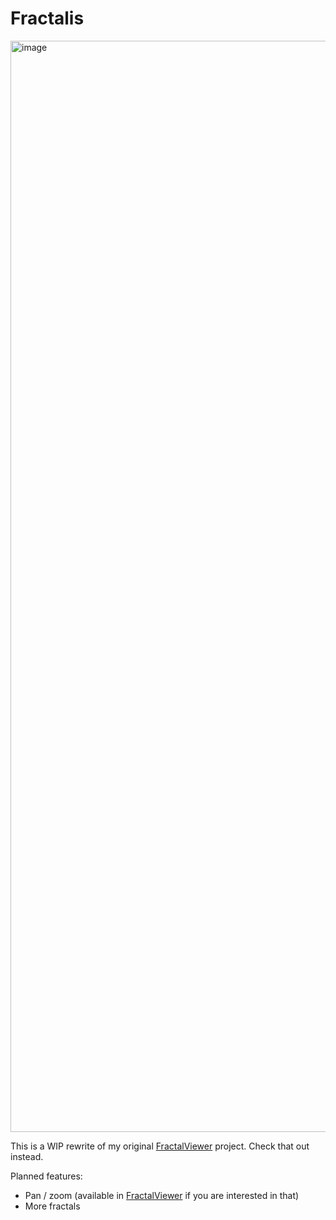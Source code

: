 # Fractalis
<img width="1746" alt="image" src="https://github.com/05st/fractalis/assets/60903484/fafd4fe1-2efd-4587-8361-78ea21479598">

This is a WIP rewrite of my original [FractalViewer](https://github.com/05st/FractalViewer) project. Check that out instead.

Planned features:
- Pan / zoom (available in [FractalViewer](https://github.com/05st/FractalViewer) if you are interested in that)
- More fractals
